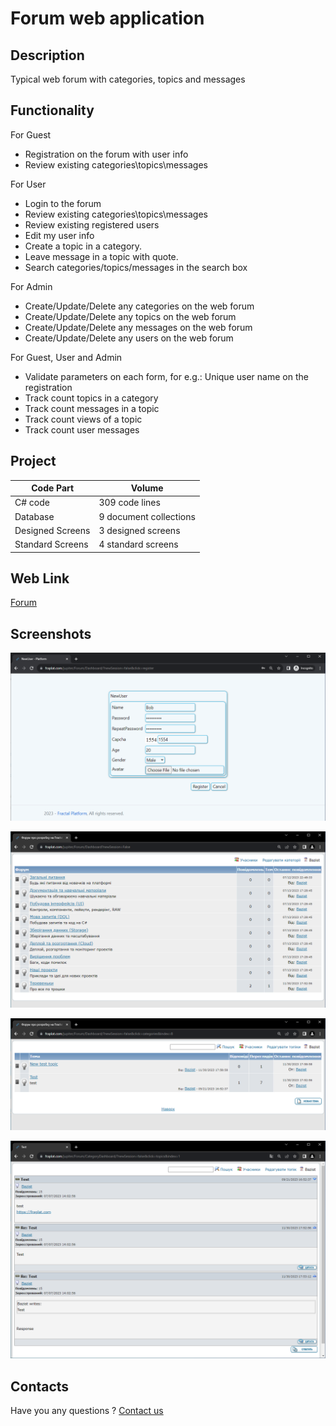 # Forum web application

## Description

Typical web forum with categories, topics and messages

## Functionality

For Guest

- Registration on the forum with user info
- Review existing categories\topics\messages

For User

- Login to the forum
- Review existing categories\topics\messages
- Review existing registered users
- Edit my user info
- Create a topic in a category.
- Leave message in a topic with quote.
- Search categories/topics/messages in the search box

For Admin

- Create/Update/Delete any categories on the web forum
- Create/Update/Delete any topics on the web forum
- Create/Update/Delete any messages on the web forum
- Create/Update/Delete any users on the web forum

For Guest, User and Admin

- Validate parameters on each form, for e.g.: Unique user name on the registration
- Track count topics in a category
- Track count messages in a topic
- Track count views of a topic
- Track count user messages 

## Project

| Code Part  | Volume |
| ------------- | ------------- |
| C# code  | 309 code lines  |
| Database  | 9 document collections  |
| Designed Screens  | 3 designed screens  |
| Standard Screens  | 4 standard screens  |

## Web Link

[Forum](https://fraplat.tech/jupiter/Forum)

## Screenshots

![Register](https://github.com/fraplat/FractalPlatform/blob/main/Projects/FractalPlatform.Forum/Screenshots/Register.png?raw=true)

![Dashboard](https://github.com/fraplat/FractalPlatform/blob/main/Projects/FractalPlatform.Forum/Screenshots/Dashboard.png?raw=true)

![Topics](https://github.com/fraplat/FractalPlatform/blob/main/Projects/FractalPlatform.Forum/Screenshots/Topics.png?raw=true)

![Messages](https://github.com/fraplat/FractalPlatform/blob/main/Projects/FractalPlatform.Forum/Screenshots/Messages.png?raw=true)

## Contacts

Have you any questions ? [Contact us](mailto:learn.fractal@gmail.com)


